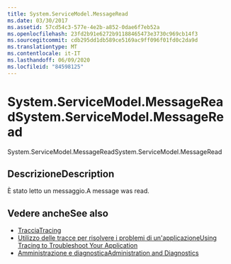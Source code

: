 ```yaml
---
title: System.ServiceModel.MessageRead
ms.date: 03/30/2017
ms.assetid: 57cd54c3-577e-4e2b-a852-0dae6f7eb52a
ms.openlocfilehash: 23fd2b91e6272b91188465473e3730c969cb14f3
ms.sourcegitcommit: cdb295dd1db589ce5169ac9ff096f01fd0c2da9d
ms.translationtype: MT
ms.contentlocale: it-IT
ms.lasthandoff: 06/09/2020
ms.locfileid: "84598125"
---
```

# <a name="systemservicemodelmessageread"></a><span data-ttu-id="3b871-102">System.ServiceModel.MessageRead</span><span class="sxs-lookup"><span data-stu-id="3b871-102">System.ServiceModel.MessageRead</span></span>
<span data-ttu-id="3b871-103">System.ServiceModel.MessageRead</span><span class="sxs-lookup"><span data-stu-id="3b871-103">System.ServiceModel.MessageRead</span></span>  
  
## <a name="description"></a><span data-ttu-id="3b871-104">Descrizione</span><span class="sxs-lookup"><span data-stu-id="3b871-104">Description</span></span>  
 <span data-ttu-id="3b871-105">È stato letto un messaggio.</span><span class="sxs-lookup"><span data-stu-id="3b871-105">A message was read.</span></span>  
  
## <a name="see-also"></a><span data-ttu-id="3b871-106">Vedere anche</span><span class="sxs-lookup"><span data-stu-id="3b871-106">See also</span></span>

- [<span data-ttu-id="3b871-107">Traccia</span><span class="sxs-lookup"><span data-stu-id="3b871-107">Tracing</span></span>](index.md)
- [<span data-ttu-id="3b871-108">Utilizzo delle tracce per risolvere i problemi di un'applicazione</span><span class="sxs-lookup"><span data-stu-id="3b871-108">Using Tracing to Troubleshoot Your Application</span></span>](using-tracing-to-troubleshoot-your-application.md)
- [<span data-ttu-id="3b871-109">Amministrazione e diagnostica</span><span class="sxs-lookup"><span data-stu-id="3b871-109">Administration and Diagnostics</span></span>](../index.md)
